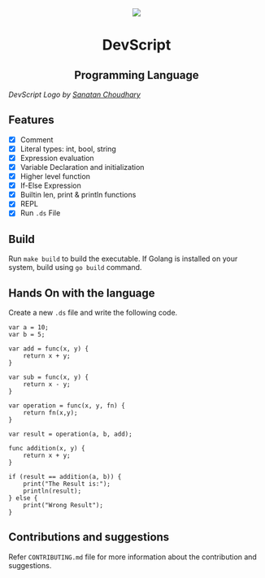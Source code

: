 
<div align="center">
    <img src="https://i.imgur.com/fkHEaWY.png">

# DevScript

## Programming Language

</div>

*DevScript Logo by <a href="https://dribbble.com/scss04">Sanatan Choudhary</a>*

## Features

- [x] Comment
- [x] Literal types: int, bool, string
- [x] Expression evaluation
- [x] Variable Declaration and initialization
- [x] Higher level function
- [x] If-Else Expression
- [x] Builtin len, print & println functions
- [x] REPL
- [x] Run `.ds` File

## Build

Run `make build` to build the executable.
If Golang is installed on your system, build using `go build` command.

## Hands On with the language

Create a new `.ds` file and write the following code.

```ds
var a = 10;
var b = 5;

var add = func(x, y) {
    return x + y;
}

var sub = func(x, y) {
    return x - y;
}

var operation = func(x, y, fn) {
    return fn(x,y);
}

var result = operation(a, b, add);

func addition(x, y) {
    return x + y;
}

if (result == addition(a, b)) {
    print("The Result is:");
    println(result);
} else {
    print("Wrong Result");
}
```

## Contributions and suggestions

Refer `CONTRIBUTING.md` file for more information about the contribution and suggestions.
